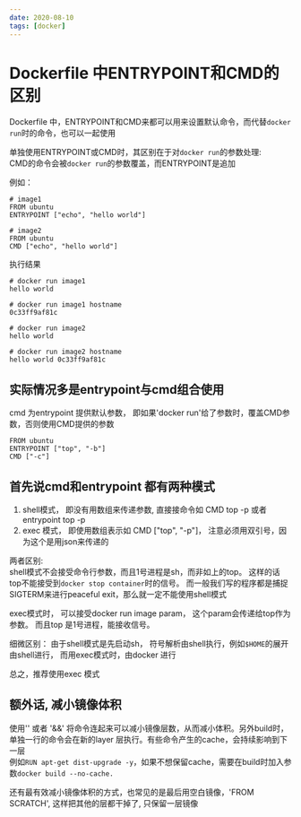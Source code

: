 ```yaml
---
date: 2020-08-10
tags: [docker]
---
```


# Dockerfile 中ENTRYPOINT和CMD的区别

Dockerfile 中，ENTRYPOINT和CMD来都可以用来设置默认命令，而代替`docker run`时的命令，也可以一起使用  

单独使用ENTRYPOINT或CMD时，其区别在于对`docker run`的参数处理:  
CMD的命令会被`docker run`的参数覆盖，而ENTRYPOINT是追加

例如：
```
# image1
FROM ubuntu
ENTRYPOINT ["echo", "hello world"]
```
```
# image2
FROM ubuntu
CMD ["echo", "hello world"]
```

执行结果
```
# docker run image1
hello world

# docker run image1 hostname
0c33ff9af81c
```

```
# docker run image2
hello world

# docker run image2 hostname
hello world 0c33ff9af81c
```


## 实际情况多是entrypoint与cmd组合使用

cmd 为entrypoint 提供默认参数， 即如果'docker run'给了参数时，覆盖CMD参数，否则使用CMD提供的参数

```
FROM ubuntu
ENTRYPOINT ["top", "-b"]
CMD ["-c"]
```

## 首先说cmd和entrypoint 都有两种模式

1. shell模式， 即没有用数组来传递参数, 直接接命令如 CMD top -p 或者 entrypoint top -p 
2. exec 模式， 即使用数组表示如 CMD ["top", "-p"]， 注意必须用双引号，因为这个是用json来传递的

两者区别:  
shell模式不会接受命令行参数，而且1号进程是sh，而非如上的top。 这样的话top不能接受到`docker stop container`时的信号。 
而一般我们写的程序都是捕捉SIGTERM来进行peaceful exit，那么就一定不能使用shell模式

exec模式时， 可以接受docker run image param， 这个param会传递给top作为参数。 而且top 是1号进程，能接收信号。

细微区别： 由于shell模式是先启动sh， 符号解析由shell执行，例如`$HOME`的展开由shell进行， 而用exec模式时，由docker 进行

总之，推荐使用exec 模式


## 额外话, 减小镜像体积

使用'\' 或者 '&&' 将命令连起来可以减小镜像层数，从而减小体积。另外build时，单独一行的命令会在新的layer 层执行。有些命令产生的cache，会持续影响到下一层  
例如`RUN apt-get dist-upgrade -y`，如果不想保留cache，需要在build时加入参数`docker build --no-cache.` 

还有最有效减小镜像体积的方式，也常见的是最后用空白镜像，'FROM SCRATCH', 这样把其他的层都干掉了, 只保留一层镜像
